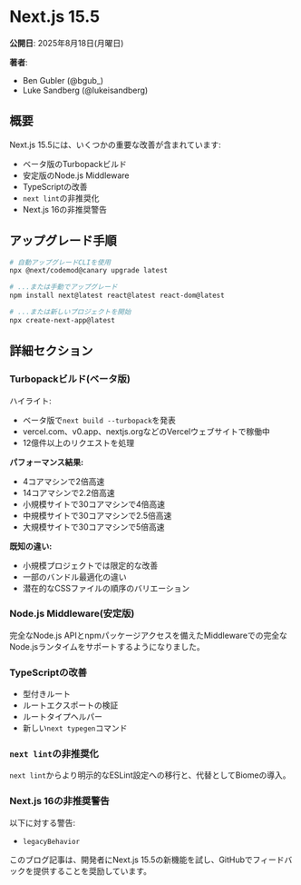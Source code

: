 # Next.js 15.5

**公開日**: 2025年8月18日(月曜日)

**著者**:
- Ben Gubler (@bgub_)
- Luke Sandberg (@lukeisandberg)

## 概要

Next.js 15.5には、いくつかの重要な改善が含まれています:

- ベータ版のTurbopackビルド
- 安定版のNode.js Middleware
- TypeScriptの改善
- `next lint`の非推奨化
- Next.js 16の非推奨警告

## アップグレード手順

```bash
# 自動アップグレードCLIを使用
npx @next/codemod@canary upgrade latest

# ...または手動でアップグレード
npm install next@latest react@latest react-dom@latest

# ...または新しいプロジェクトを開始
npx create-next-app@latest
```

## 詳細セクション

### Turbopackビルド(ベータ版)

ハイライト:
- ベータ版で`next build --turbopack`を発表
- vercel.com、v0.app、nextjs.orgなどのVercelウェブサイトで稼働中
- 12億件以上のリクエストを処理

**パフォーマンス結果:**
- 4コアマシンで2倍高速
- 14コアマシンで2.2倍高速
- 小規模サイトで30コアマシンで4倍高速
- 中規模サイトで30コアマシンで2.5倍高速
- 大規模サイトで30コアマシンで5倍高速

**既知の違い:**
- 小規模プロジェクトでは限定的な改善
- 一部のバンドル最適化の違い
- 潜在的なCSSファイルの順序のバリエーション

### Node.js Middleware(安定版)

完全なNode.js APIとnpmパッケージアクセスを備えたMiddlewareでの完全なNode.jsランタイムをサポートするようになりました。

### TypeScriptの改善

- 型付きルート
- ルートエクスポートの検証
- ルートタイプヘルパー
- 新しい`next typegen`コマンド

### `next lint`の非推奨化

`next lint`からより明示的なESLint設定への移行と、代替としてBiomeの導入。

### Next.js 16の非推奨警告

以下に対する警告:
- `legacyBehavior`

このブログ記事は、開発者にNext.js 15.5の新機能を試し、GitHubでフィードバックを提供することを奨励しています。
